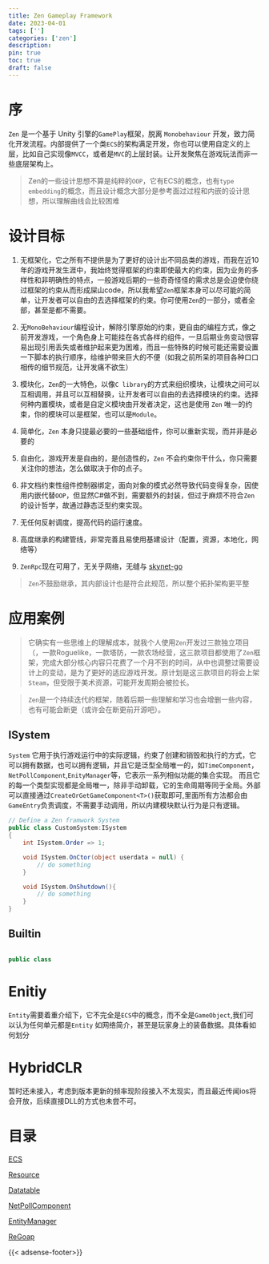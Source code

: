 ```yaml
---
title: Zen Gameplay Framework
date: 2023-04-01
tags: ['']
categories: ['zen']
description: 
pin: true
toc: true
draft: false
---
```




# 序

`Zen` 是一个基于 Unity 引擎的`GamePlay`框架，脱离 `Monobehaviour` 开发，致力简化开发流程。内部提供了一个类`ECS`的架构满足开发，你也可以使用自定义的上层，比如自己实现像`MVCC`，或者是`MVC`的上层封装。让开发聚焦在游戏玩法而非一些底层架构上。

> Zen的一些设计思想不算是纯粹的`OOP`，它有ECS的概念，也有`type embedding`的概念，而且设计概念大部分是参考面过过程和内嵌的设计思想，所以理解曲线会比较困难


# 设计目标

1. 无框架化，它之所有不提供是为了更好的设计出不同品类的游戏，而我在近10年的游戏开发生涯中，我始终觉得框架的约束即使最大的约束，因为业务的多样性和非明确性的特点，一般游戏后期的一些奇奇怪怪的需求总是会迫使你绕过框架的约束从而形成屎山code，所以我希望`Zen`框架本身可以尽可能的简单，让开发者可以自由的去选择框架的约束。你可使用`Zen`的一部分，或者全部，甚至是都不需要。

2. 无`MonoBehaviour`编程设计，解除引擎原始的约束，更自由的编程方式，像之前开发游戏，一个角色身上可能挂在各式各样的组件，一旦后期业务变动很容易出现引用丢失或者维护起来更为困难，而且一些特殊的时候可能还需要设置一下脚本的执行顺序，给维护带来巨大的不便（如我之前所呆的项目各种口口相传的细节规范，让开发痛不欲生） 

3. 模块化，`Zen`的一大特色，以像`C library`的方式来组织模块，让模块之间可以互相调用，并且可以互相替换，让开发者可以自由的去选择模块的约束。选择何种内置模块，或者是自定义模块由开发者决定，这也是使用 `Zen` 唯一的约束，你的模块可以是框架，也可以是`Module`。

4. 简单化，`Zen` 本身只提最必要的一些基础组件，你可以重新实现，而并非是必要的

5. 自由化，游戏开发是自由的，是创造性的，`Zen` 不会约束你干什么，你只需要关注你的想法，怎么做取决于你的点子。

7. 非文档约束性组件控制器绑定，面向对象的模式必然导致代码变得复杂，因使用内嵌代替`OOP`，但显然C#做不到，需要额外的封装，但过于麻烦不符合`Zen`的设计哲学，故通过静态泛型约束实现。

8. 无任何反射调度，提高代码的运行速度。

9. 高度继承的构建管线，非常完善且易使用基建设计（配置，资源，本地化，网络等）

10. `ZenRpc`现在可用了，无关乎网络，无缝与 [skynet-go](https://domyson.github.io/)



> `Zen`不鼓励继承，其内部设计也是符合此规范，所以整个拓扑架构更平整
<!--more-->



# 应用案例

> 它确实有一些思维上的理解成本，就我个人使用`Zen`开发过三款独立项目（，一款Roguelike，一款塔防，一款农场经营，这三款项目都使用了`Zen`框架，完成大部分核心内容只花费了一个月不到的时间，从中也调整过需要设计上的变动，是为了更好的适应游戏开发。原计划是这三款项目的将会上架`Steam`，但受限于美术资源，可能开发周期会被拉长。

> `Zen`是一个持续迭代的框架，随着后期一些理解和学习也会增删一些内容，也有可能会断更（或许会在断更前开源吧）。


## ISystem

`System` 它用于执行游戏运行中的实际逻辑，约束了创建和销毁和执行的方式，它可以拥有数据，也可以拥有逻辑，并且它是泛型全局唯一的，如`TimeComponent`，`NetPollComponent`,`EnityManager`等，它表示一系列相似功能的集合实现。 而且它的每一个类型实现都是全局唯一，除非手动卸载，它的生命周期等同于全局。外部可以直接通过`CreateOrGetGameComponent<T>()`获取即可,里面所有方法都会由`GameEntry`负责调度，不需要手动调用，所以内建模块默认行为是只有逻辑。

```csharp
// Define a Zen framwork System
public class CustomSystem:ISystem
{
    int ISystem.Order => 1;

    void ISystem.OnCtor(object userdata = null) {
        // do something
    }

    void ISystem.OnShutdown(){
        // do something
    }
}
```

## Builtin


```csharp

public class 


```



# Enitiy

`Entity`需要着重介绍下，它不完全是`ECS`中的概念，而不全是`GameObject`,我们可以认为任何单元都是`Entity` 如网络简介，甚至是玩家身上的装备数据。具体看如何划分


# HybridCLR

暂时还未接入，考虑到版本更新的频率现阶段接入不太现实，而且最近传闻ios将会开放，后续直接DLL的方式也未尝不可。


# 目录

[ECS](/post/zen/1)

[Resource](/post/zen/2)

[Datatable](/post/zen/3)

[NetPollComponent](/post/zen/4)

[EntityManager](/post/zen/5)

[ReGoap](/post/zen/6)


{{< adsense-footer>}}